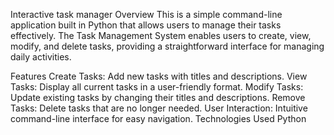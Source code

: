 Interactive task manager
Overview
This is a simple command-line application built in Python that allows users to manage their tasks effectively. The Task Management System enables users to create, view, modify, and delete tasks, providing a straightforward interface for managing daily activities.

Features
Create Tasks: Add new tasks with titles and descriptions.
View Tasks: Display all current tasks in a user-friendly format.
Modify Tasks: Update existing tasks by changing their titles and descriptions.
Remove Tasks: Delete tasks that are no longer needed.
User Interaction: Intuitive command-line interface for easy navigation.
Technologies Used
Python
